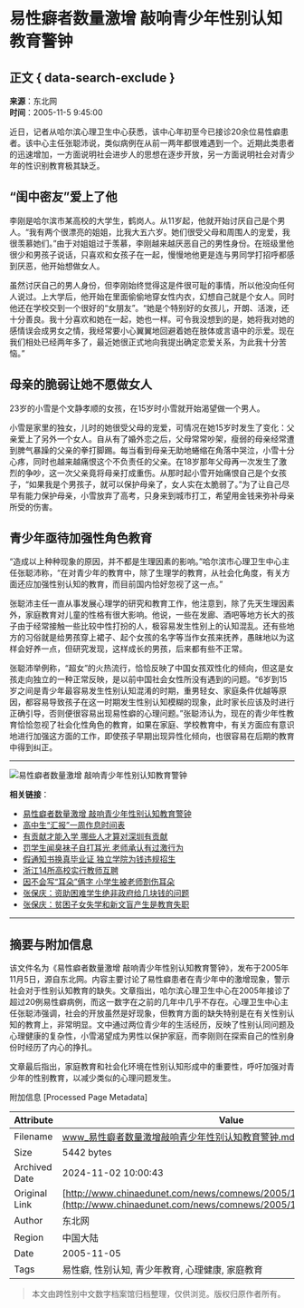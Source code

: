 # 易性癖者数量激增 敲响青少年性别认知教育警钟

## 正文 { data-search-exclude }


**来源**：东北网  
**时间**：2005-11-5 9:45:00  

近日，记者从哈尔滨心理卫生中心获悉，该中心年初至今已接诊20余位易性癖患者。该中心主任张聪沛说，类似病例在从前一两年都很难遇到一个。近期此类患者的迅速增加，一方面说明社会进步人的思想在逐步开放，另一方面说明社会对青少年的性识别教育极其缺乏。  

## “闺中密友”爱上了他

李刚是哈尔滨市某高校的大学生，鹤岗人。从11岁起，他就开始讨厌自己是个男人。“我有两个很漂亮的姐姐，比我大五六岁。她们很受父母和周围人的宠爱，我很羡慕她们。”由于对姐姐过于羡慕，李刚越来越厌恶自己的男性身份。在班级里他很少和男孩子说话，只喜欢和女孩子在一起，慢慢地他更是连与男同学打招呼都感到厌恶，他开始想做女人。

虽然讨厌自己的男人身份，但李刚始终觉得这是件很可耻的事情，所以他没向任何人说过。上大学后，他开始在里面偷偷地穿女性内衣，幻想自己就是个女人。同时他还在学校交到一个很好的“女朋友”。“她是个特别好的女孩儿，开朗、活泼，还十分善良。我十分喜欢和她在一起，她也一样。可令我没想到的是，她将我对她的感情误会成男女之情，我经常要小心翼翼地回避着她在肢体或言语中的示爱。现在我们相处已经两年多了，最近她很正式地向我提出确定恋爱关系，为此我十分苦恼。”

## 母亲的脆弱让她不愿做女人

23岁的小雪是个文静孝顺的女孩，在15岁时小雪就开始渴望做一个男人。

小雪是家里的独女，儿时的她很受父母的宠爱，可情况在她15岁时发生了变化：父亲爱上了另外一个女人。自从有了婚外恋之后，父母常常吵架，瘦弱的母亲经常遭到脾气暴躁的父亲的拳打脚踢。每当看到母亲无助地蜷缩在角落中哭泣，小雪十分心疼，同时也越来越痛恨这个不负责任的父亲。在18岁那年父母再一次发生了激烈的争吵，这一次父亲竟将母亲打成重伤。从那时起小雪开始痛恨自己是个女孩子，“如果我是个男孩子，就可以保护母亲了，女人实在太脆弱了。”为了让自己尽早有能力保护母亲，小雪放弃了高考，只身来到城市打工，希望用金钱来弥补母亲所受的伤害。

## 青少年亟待加强性角色教育

“造成以上种种现象的原因，并不都是生理因素的影响。”哈尔滨市心理卫生中心主任张聪沛称，“在对青少年的教育中，除了生理学的教育，从社会化角度，有关方面还应加强性别认知的教育，而目前国内恰好忽视了这一点。”

张聪沛主任一直从事发展心理学的研究和教育工作，他注意到，除了先天生理因素外，家庭教育对儿童的性格有很大影响。他说，一些在发廊、酒吧等地方长大的孩子由于经常接触一些比较中性打扮的人，极容易发生性别上的认知混乱。还有些地方的习俗就是给男孩穿上裙子、起个女孩的名字等当作女孩来抚养，愚昧地以为这样会好养一点，但研究发现，这样成长的男孩，后来都有些不正常。

张聪沛举例称，“超女”的火热流行，恰恰反映了中国女孩双性化的倾向，但这是女孩走向独立的一种正常反映，是以前中国社会女性所没有遇到的问题。“6岁到15岁之间是青少年最容易发生性别认知混淆的时期，重男轻女、家庭条件优越等原因，都容易导致孩子在这一时期发生性别认知模糊的现象，此时家长应该及时进行正确引导，否则便很容易出现易性癖的心理问题。”张聪沛认为，现在的青少年性教育恰恰忽视了社会化性角色的教育，如果在家庭、学校教育中，有关方面应有意识地进行加强这方面的工作，即使孩子早期出现异性化倾向，也很容易在后期的教育中得到纠正。  

---

![易性癖者数量激增 敲响青少年性别认知教育警钟](https://example.com/images/logo.gif)  

**相关链接**：

- [易性癖者数量激增 敲响青少年性别认知教育警钟](https://example.com/news/comnews/2005/11/content_22410.shtml)
- [高中生“汇报”一周作息时间表](https://example.com/news/gdjy/2005/11/content_22411.shtml)
- [有贡献才能入学 哪些人才算对深圳有贡献](https://example.com/news/comnews/2005/11/content_22412.shtml)
- [罚学生闻臭袜子自打耳光 老师承认有过激行为](https://example.com/news/jcjy/2005/11/content_22413.shtml)
- [假通知书换真毕业证 独立学院为钱违规招生](https://example.com/news/comnews/2005/11/content_22414.shtml)
- [浙江14所高校实行教师互聘](https://example.com/news/comnews/2005/11/content_22415.shtml)
- [因不会写“耳朵”俩字 小学生被老师割伤耳朵](https://example.com/news/jcjy/2005/11/content_22416.shtml)
- [张保庆：资助困难学生绝非政府给几块钱的问题](https://example.com/news/comnews/2005/11/content_22417.shtml)
- [张保庆：贫困子女失学和新文盲产生是教育失职](https://example.com/news/comnews/2005/11/content_22418.shtml)  

---

## 摘要与附加信息

<!-- tcd_abstract -->
该文件名为《易性癖者数量激增 敲响青少年性别认知教育警钟》，发布于2005年11月5日，源自东北网。内容主要讨论了易性癖患者在青少年中的激增现象，警示社会对于性别认知教育的缺失。文章指出，哈尔滨心理卫生中心在2005年接诊了超过20例易性癖病例，而这一数字在之前的几年中几乎不存在。心理卫生中心主任张聪沛强调，社会的开放虽然是好现象，但教育方面的缺失特别是在有关性别认知的教育上，非常明显。文中通过两位青少年的生活经历，反映了性别认同问题及心理健康的复杂性，小雪渴望成为男性以保护家庭，而李刚则在探索自己的性别身份时经历了内心的挣扎。

文章最后指出，家庭教育和社会化环境在性别认知形成中的重要性，呼吁加强对青少年的性别教育，以减少类似的心理问题发生。
<!-- tcd_abstract_end -->

附加信息 [Processed Page Metadata]

| Attribute       | Value                                  |
|-----------------|----------------------------------------|
| Filename        | www_易性癖者数量激增敲响青少年性别认知教育警钟.md                             |
| Size            | 5442 bytes                           |
| Archived Date   | 2024-11-02 10:00:43                             |
| Original Link   | [http://www.chinaedunet.com/news/comnews/2005/11/content_22410.shtml](http://www.chinaedunet.com/news/comnews/2005/11/content_22410.shtml)                       |
| Author          | 东北网                               |
| Region          | 中国大陆                               |
| Date            | 2005-11-05                                 |
| Tags            | 易性癖, 性别认知, 青少年教育, 心理健康, 家庭教育                                 |
>
> 本文由跨性别中文数字档案馆归档整理，仅供浏览。版权归原作者所有。
>